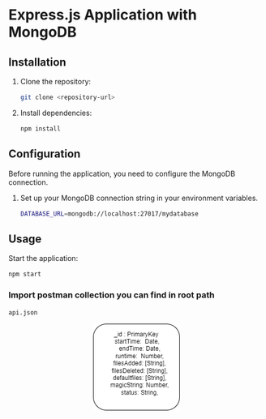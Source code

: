 # Express.js Application with MongoDB

## Installation

1. Clone the repository:

   ```bash
   git clone <repository-url>
   ```

2. Install dependencies:

   ```bash
   npm install
   ```

## Configuration

Before running the application, you need to configure the MongoDB connection.

1. Set up your MongoDB connection string in your environment variables.

   ```bash
   DATABASE_URL=mongodb://localhost:27017/mydatabase
   ```

## Usage

Start the application:

```bash
npm start
```

### Import postman collection you can find in root path

```bash
api.json
```

<div align="center">
  <img src="db.png" alt="Alt Text" >
</div>
